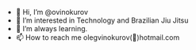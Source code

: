 - 👋 Hi, I’m @ovinokurov
- 👀 I’m interested in Technology and Brazilian Jiu Jitsu
- 🌱 I’m always learning. 
- 📫 How to reach me olegvinokurov(📧)hotmail.com

<!---
ovinokurov/ovinokurov is a ✨ special ✨ repository because its `README.md` (this file) appears on your GitHub profile.
You can click the Preview link to take a look at your changes.
--->
